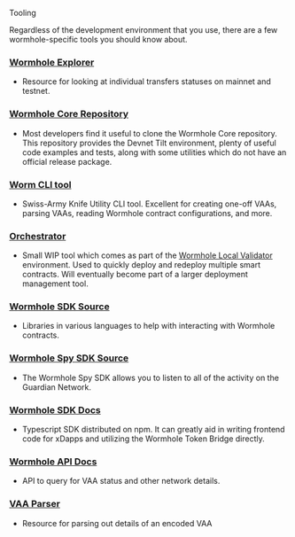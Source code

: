  Tooling

Regardless of the development environment that you use, there are a few wormhole-specific tools you should know about.

### [Wormhole Explorer](https://wormholescan.io)

- Resource for looking at individual transfers statuses on mainnet and testnet.

### [Wormhole Core Repository](https://github.com/wormhole-foundation/wormhole/tree/main/)

- Most developers find it useful to clone the Wormhole Core repository. This repository provides the Devnet Tilt environment, plenty of useful code examples and tests, along with some utilities which do not have an official release package.

### [Worm CLI tool](https://github.com/wormhole-foundation/wormhole/tree/main/clients/js)

- Swiss-Army Knife Utility CLI tool. Excellent for creating one-off VAAs, parsing VAAs, reading Wormhole contract configurations, and more.

### [Orchestrator](https://github.com/wormhole-foundation/xdapp-book/blob/main/projects/evm-messenger/orchestrator.js)

- Small WIP tool which comes as part of the [Wormhole Local Validator](./wormhole-local-validator.md) environment. Used to quickly deploy and redeploy multiple smart contracts. Will eventually become part of a larger deployment management tool.

### [Wormhole SDK Source](https://github.com/wormhole-foundation/wormhole/tree/main/sdk)

- Libraries in various languages to help with interacting with Wormhole contracts.

### [Wormhole Spy SDK Source](https://github.com/wormhole-foundation/wormhole/tree/main/spydk/js)

- The Wormhole Spy SDK allows you to listen to all of the activity on the Guardian Network.

### [Wormhole SDK Docs](../../reference/sdk-docs/README.md)

- Typescript SDK distributed on npm. It can greatly aid in writing frontend code for xDapps and utilizing the Wormhole Token Bridge directly.

### [Wormhole API Docs](../../reference/api-docs/README.md)

- API to query for VAA status and other network details.

### [VAA Parser](https://vaa.dev/#/parse)

- Resource for parsing out details of an encoded VAA